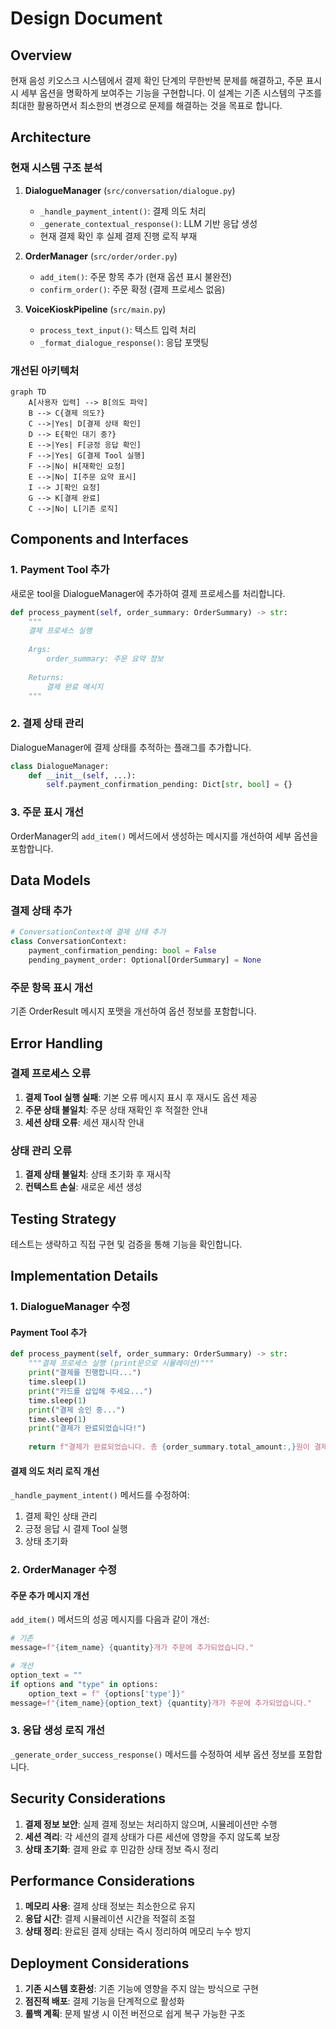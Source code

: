 # Design Document

## Overview

현재 음성 키오스크 시스템에서 결제 확인 단계의 무한반복 문제를 해결하고, 주문 표시 시 세부 옵션을 명확하게 보여주는 기능을 구현합니다. 이 설계는 기존 시스템의 구조를 최대한 활용하면서 최소한의 변경으로 문제를 해결하는 것을 목표로 합니다.

## Architecture

### 현재 시스템 구조 분석

1. **DialogueManager** (`src/conversation/dialogue.py`)
   - `_handle_payment_intent()`: 결제 의도 처리
   - `_generate_contextual_response()`: LLM 기반 응답 생성
   - 현재 결제 확인 후 실제 결제 진행 로직 부재

2. **OrderManager** (`src/order/order.py`)
   - `add_item()`: 주문 항목 추가 (현재 옵션 표시 불완전)
   - `confirm_order()`: 주문 확정 (결제 프로세스 없음)

3. **VoiceKioskPipeline** (`src/main.py`)
   - `process_text_input()`: 텍스트 입력 처리
   - `_format_dialogue_response()`: 응답 포맷팅

### 개선된 아키텍처

```mermaid
graph TD
    A[사용자 입력] --> B[의도 파악]
    B --> C{결제 의도?}
    C -->|Yes| D[결제 상태 확인]
    D --> E{확인 대기 중?}
    E -->|Yes| F[긍정 응답 확인]
    F -->|Yes| G[결제 Tool 실행]
    F -->|No| H[재확인 요청]
    E -->|No| I[주문 요약 표시]
    I --> J[확인 요청]
    G --> K[결제 완료]
    C -->|No| L[기존 로직]
```

## Components and Interfaces

### 1. Payment Tool 추가

새로운 tool을 DialogueManager에 추가하여 결제 프로세스를 처리합니다.

```python
def process_payment(self, order_summary: OrderSummary) -> str:
    """
    결제 프로세스 실행
    
    Args:
        order_summary: 주문 요약 정보
        
    Returns:
        결제 완료 메시지
    """
```

### 2. 결제 상태 관리

DialogueManager에 결제 상태를 추적하는 플래그를 추가합니다.

```python
class DialogueManager:
    def __init__(self, ...):
        self.payment_confirmation_pending: Dict[str, bool] = {}
```

### 3. 주문 표시 개선

OrderManager의 `add_item()` 메서드에서 생성하는 메시지를 개선하여 세부 옵션을 포함합니다.

## Data Models

### 결제 상태 추가

```python
# ConversationContext에 결제 상태 추가
class ConversationContext:
    payment_confirmation_pending: bool = False
    pending_payment_order: Optional[OrderSummary] = None
```

### 주문 항목 표시 개선

기존 OrderResult 메시지 포맷을 개선하여 옵션 정보를 포함합니다.

## Error Handling

### 결제 프로세스 오류

1. **결제 Tool 실행 실패**: 기본 오류 메시지 표시 후 재시도 옵션 제공
2. **주문 상태 불일치**: 주문 상태 재확인 후 적절한 안내
3. **세션 상태 오류**: 세션 재시작 안내

### 상태 관리 오류

1. **결제 상태 불일치**: 상태 초기화 후 재시작
2. **컨텍스트 손실**: 새로운 세션 생성

## Testing Strategy

테스트는 생략하고 직접 구현 및 검증을 통해 기능을 확인합니다.

## Implementation Details

### 1. DialogueManager 수정

#### Payment Tool 추가

```python
def process_payment(self, order_summary: OrderSummary) -> str:
    """결제 프로세스 실행 (print문으로 시뮬레이션)"""
    print("결제를 진행합니다...")
    time.sleep(1)
    print("카드를 삽입해 주세요...")
    time.sleep(1)
    print("결제 승인 중...")
    time.sleep(1)
    print("결제가 완료되었습니다!")
    
    return f"결제가 완료되었습니다. 총 {order_summary.total_amount:,}원이 결제되었습니다."
```

#### 결제 의도 처리 로직 개선

`_handle_payment_intent()` 메서드를 수정하여:
1. 결제 확인 상태 관리
2. 긍정 응답 시 결제 Tool 실행
3. 상태 초기화

### 2. OrderManager 수정

#### 주문 추가 메시지 개선

`add_item()` 메서드의 성공 메시지를 다음과 같이 개선:

```python
# 기존
message=f"{item_name} {quantity}개가 주문에 추가되었습니다."

# 개선
option_text = ""
if options and "type" in options:
    option_text = f" {options['type']}"
message=f"{item_name}{option_text} {quantity}개가 주문에 추가되었습니다."
```

### 3. 응답 생성 로직 개선

`_generate_order_success_response()` 메서드를 수정하여 세부 옵션 정보를 포함합니다.

## Security Considerations

1. **결제 정보 보안**: 실제 결제 정보는 처리하지 않으며, 시뮬레이션만 수행
2. **세션 격리**: 각 세션의 결제 상태가 다른 세션에 영향을 주지 않도록 보장
3. **상태 초기화**: 결제 완료 후 민감한 상태 정보 즉시 정리

## Performance Considerations

1. **메모리 사용**: 결제 상태 정보는 최소한으로 유지
2. **응답 시간**: 결제 시뮬레이션 시간을 적절히 조절
3. **상태 정리**: 완료된 결제 상태는 즉시 정리하여 메모리 누수 방지

## Deployment Considerations

1. **기존 시스템 호환성**: 기존 기능에 영향을 주지 않는 방식으로 구현
2. **점진적 배포**: 결제 기능을 단계적으로 활성화
3. **롤백 계획**: 문제 발생 시 이전 버전으로 쉽게 복구 가능한 구조